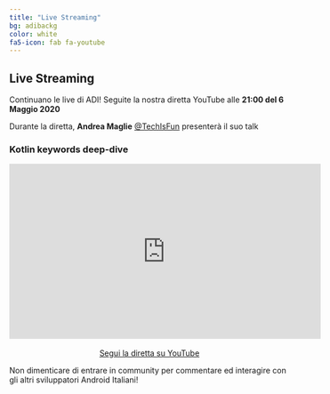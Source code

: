```yaml
---
title: "Live Streaming"
bg: adibackg
color: white
fa5-icon: fab fa-youtube
---
```


## Live Streaming

Continuano le live di ADI! Seguite la nostra diretta YouTube alle **21:00 del 6 Maggio 2020**

Durante la diretta, **Andrea Maglie** [@TechIsFun](https://twitter.com/TechIsFun) presenterà il suo talk 

### **Kotlin keywords deep-dive**

<p align="center">
    <iframe width="560" height="315" src="https://www.youtube.com/embed/ZoDjz7ld1Jw" frameborder="0" allow="accelerometer; autoplay; encrypted-media; gyroscope; picture-in-picture" allowfullscreen></iframe>
    <br/>
    <br/>
    <a class="red waves-effect waves-light btn-large" href="https://youtu.be/ZoDjz7ld1Jw">
    <i class="material-icons left fab fa-youtube"></i> Segui la diretta su YouTube
    </a>
</p>

Non dimenticare di entrare in community per commentare ed interagire con gli altri sviluppatori Android Italiani!
